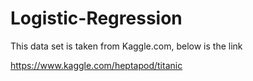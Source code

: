 # Logistic-Regression

This data set is taken from Kaggle.com, below is the link

https://www.kaggle.com/heptapod/titanic
